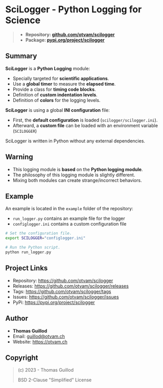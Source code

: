 # SciLogger - Python Logging for Science 

> * **Repository: [github.com/otvam/scilogger](https://github.com/otvam/scilogger)**
> * **Package: [pypi.org/project/scilogger](https://pypi.org/project/scilogger)**

## Summary

**SciLogger** is a **Python Logging** module:
* Specially targeted for **scientific applications**.
* Use a **global timer** to measure the **elapsed time**.
* Provide a class for **timing code blocks**.
* Definition of **custom indentation levels**.
* Definition of **colors** for the logging levels.

**SciLogger** is using a global **INI configuration** file:
* First, the **default configuration** is loaded (`scilogger/scilogger.ini`).
* Afterward, a **custom file** can be loaded with an environment variable (`SCILOGGER`)

SciLogger is written in Python without any external dependencies.

## Warning

* This logging module is **based** on the **Python logging module**.
* The philosophy of this logging module is slightly different. 
* Mixing both modules can create strange/incorrect behaviors.

## Example

An example is located in the `example` folder of the repository:
* `run_logger.py` contains an example file for the logger
* `configlogger.ini` contains a custom configuration file

```bash
# Set the configuration file.
export SCILOGGER="configlogger.ini"

# Run the Python script.
python run_logger.py
```

## Project Links

* Repository: https://github.com/otvam/scilogger
* Releases: https://github.com/otvam/scilogger/releases
* Tags: https://github.com/otvam/scilogger/tags
* Issues: https://github.com/otvam/scilogger/issues
* PyPi: https://pypi.org/project/scilogger

## Author

* **Thomas Guillod**
* Email: guillod@otvam.ch
* Website: https://otvam.ch

## Copyright

> (c) 2023 - Thomas Guillod
> 
>  BSD 2-Clause "Simplified" License
